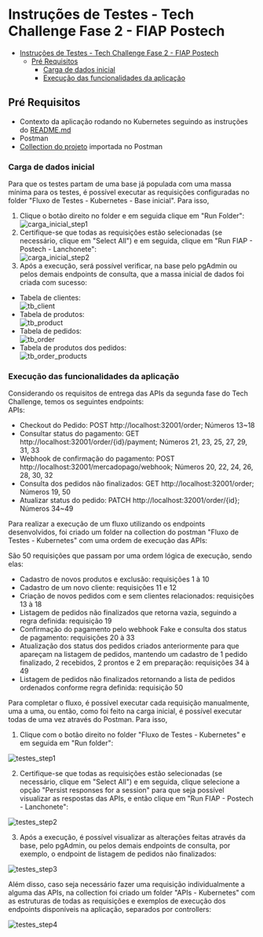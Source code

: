 # Instruções de Testes - Tech Challenge Fase 2 - FIAP Postech

- [Instruções de Testes - Tech Challenge Fase 2 - FIAP Postech](#instruções-de-testes---tech-challenge-fase-2---fiap-postech)
  - [Pré Requisitos](#pré-requisitos)
    - [Carga de dados inicial](#carga-de-dados-inicial)
    - [Execução das funcionalidades da aplicação](#execução-das-funcionalidades-da-aplicação)


## Pré Requisitos
- Contexto da aplicação rodando no Kubernetes seguindo as instruções do [README.md](../README.md)
- Postman
- [Collection do projeto](FIAP%20-%20Postech%20-%20Lanchonete.postman_collection.json) importada no Postman

### Carga de dados inicial
Para que os testes partam de uma base já populada com uma massa mínima para os testes, é possível executar as requisições configuradas no folder "Fluxo de Testes - Kubernetes - Base inicial". Para isso,
1. Clique o botão direito no folder e em seguida clique em "Run Folder":<br>
![carga_inicial_step1](./assets/carga_inicial_step1.png)
2. Certifique-se que todas as requisições estão selecionadas (se necessário, clique em "Select All") e em seguida, clique em "Run FIAP - Postech - Lanchonete":<br>
![carga_inicial_step2](./assets/carga_inicial_step2.png)
3. Após a execução, será possível verificar, na base pelo pgAdmin ou pelos demais endpoints de consulta, que a massa inicial de dados foi criada com sucesso: <br>

- Tabela de clientes: <br>
![tb_client](./assets/tb_client_carga_inicial.png)
- Tabela de produtos: <br>
![tb_product](./assets/tb_product_carga_inicial.png)
- Tabela de pedidos:<br>
![tb_order](./assets/tb_order_carga_inicial.png)
- Tabela de produtos dos pedidos: <br>
![tb_order_products](./assets/tb_order_products_carga_inicial.png)

### Execução das funcionalidades da aplicação
Considerando os requisitos de entrega das APIs da segunda fase do Tech Challenge, temos os seguintes endpoints:<br>
APIs:

- Checkout do Pedido: POST http://localhost:32001/order; Números 13~18
- Consultar status do pagamento: GET http://localhost:32001/order/{id}/payment; Números 21, 23, 25, 27, 29, 31, 33
- Webhook de confirmação do pagamento: POST http://localhost:32001/mercadopago/webhook; Números 20, 22, 24, 26, 28, 30, 32
- Consulta dos pedidos não finalizados: GET http://localhost:32001/order; Números 19, 50
- Atualizar status do pedido: PATCH http://localhost:32001/order/{id}; Números 34~49

Para realizar a execução de um fluxo utilizando os endpoints desenvolvidos, foi criado um folder na collection do postman "Fluxo de Testes - Kubernetes" com uma ordem de execução das APIs: <br>

São 50 requisições que passam por uma ordem lógica de execução, sendo elas:

- Cadastro de novos produtos e exclusão: requisições 1 à 10
- Cadastro de um novo cliente: requisições 11 e 12
- Criação de novos pedidos com e sem clientes relacionados: requisições 13 à 18
- Listagem de pedidos não finalizados que retorna vazia, seguindo a regra definida: requisição 19
- Confirmação do pagamento pelo webhook Fake e consulta dos status de pagamento: requisições 20 à 33
- Atualização dos status dos pedidos criados anteriormente para que apareçam na listagem de pedidos, mantendo um cadastro de 1 pedido finalizado, 2 recebidos, 2 prontos e 2 em preparação: requisições 34 à 49
- Listagem de pedidos não finalizados retornando a lista de pedidos ordenados conforme regra definida: requisição 50

Para completar o fluxo, é possível executar cada requisição manualmente, uma a uma, ou então, como foi feito na carga inicial, é possível executar todas de uma vez através do Postman. Para isso,

1. Clique com o botão direito no folder "Fluxo de Testes - Kubernetes" e em seguida em "Run folder": <br>

![testes_step1](./assets/testes_step1.png)

2. Certifique-se que todas as requisições estão selecionadas (se necessário, clique em "Select All") e em seguida, clique selecione a opção "Persist responses for a session" para que seja possível visualizar as respostas das APIs, e então clique em "Run FIAP - Postech - Lanchonete": <br>

![testes_step2](./assets/testes_step2.png)

3. Após a execução, é possível visualizar as alterações feitas através da base, pelo pgAdmin, ou pelos demais endpoints de consulta, por exemplo, o endpoint de listagem de pedidos não finalizados: <br>

![testes_step3](./assets/testes_step3.png)

Além disso, caso seja necessário fazer uma requisição individualmente a alguma das APIs, na collection foi criado um folder "APIs - Kubernetes" com as estruturas de todas as requisições e exemplos de execução dos endpoints disponíveis na aplicação, separados por controllers:

![testes_step4](./assets/testes_step4.png)











